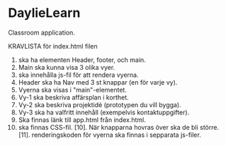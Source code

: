 # DaylieLearn
Classroom application.

KRAVLISTA för index.html filen

1. ska ha elementen Header, footer, och main.
2. Main ska kunna visa 3 olika vyer.
3. ska innehålla js-fil för att rendera vyerna.
4. Header ska ha Nav med 3 st knappar (en för varje vy).
5. Vyerna ska visas i "main"-elementet.
6. Vy-1 ska beskriva affärsplan i korthet.
7. Vy-2 ska beskriva projektidé (prototypen du vill bygga).
8. Vy-3 ska ha valfritt innehåll (exempelvis kontaktuppgifter).
8. Ska finnas länk till app.html från index.html.
9. ska finnas CSS-fil.
[10]. När knapparna hovras över ska de bli större.
[11]. renderingskoden för vyerna ska finnas i sepparata js-filer.